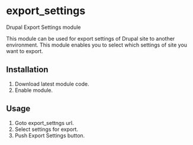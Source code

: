export_settings
===============

Drupal Export Settings module

This module can be used for export settings of Drupal site to 
another environment. This module enables you to select which settings 
of site you want to export.

Installation
------------
1. Download latest module code.
2. Enable module.


Usage
-----
1. Goto export_settngs url.
2. Select settings for export.
3. Push Export Settings button.
